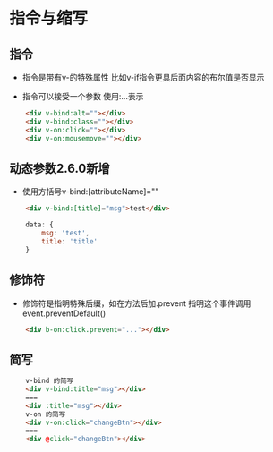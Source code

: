 # 指令与缩写

## 指令
* 指令是带有v-的特殊属性 比如v-if指令更具后面内容的布尔值是否显示

* 指令可以接受一个参数 使用:...表示
```html 
    <div v-bind:alt=""></div>
    <div v-bind:class=""></div>
    <div v-on:click=""></div>
    <div v-on:mousemove=""></div>
```

## 动态参数2.6.0新增
* 使用方括号v-bind:[attributeName]=""
```html
    <div v-bind:[title]="msg">test</div>
```
```js
    data: {
        msg: 'test',
        title: 'title'
    }
```

## 修饰符

* 修饰符是指明特殊后缀，如在方法后加.prevent 指明这个事件调用event.preventDefault()
```html
    <div b-on:click.prevent="..."></div>
```

## 简写

```html
    v-bind 的简写
    <div v-bind:title="msg"></div>
    ===
    <div :title="msg"></div>
    v-on 的简写
    <div v-on:click="changeBtn"></div>
    ===
    <div @click="changeBtn"></div>
```